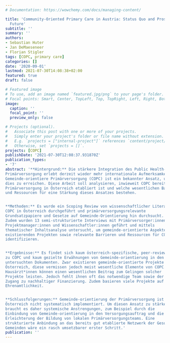 ```yaml
---
# Documentation: https://wowchemy.com/docs/managing-content/

title: 'Community-Oriented Primary Care in Austria: Status Quo and Prospects for the
  Future'
subtitle: ''
summary: ''
authors:
- Sebastian Huter
- Jan DeMaeseneer
- Florian Stigler
tags: [COPC, primary care]
categories: []
date: '2020-09-01'
lastmod: 2021-07-30T14:08:38+02:00
featured: true
draft: false

# Featured image
# To use, add an image named `featured.jpg/png` to your page's folder.
# Focal points: Smart, Center, TopLeft, Top, TopRight, Left, Right, BottomLeft, Bottom, BottomRight.
image:
  caption: ''
  focal_point: ''
  preview_only: false

# Projects (optional).
#   Associate this post with one or more of your projects.
#   Simply enter your project's folder or file name without extension.
#   E.g. `projects = ["internal-project"]` references `content/project/deep-learning/index.md`.
#   Otherwise, set `projects = []`.
projects: [COPC]
publishDate: '2021-07-30T12:08:37.931870Z'
publication_types:
- '7'
abstract: '**Hintergrund:** Die stärkere Integration des Public Health-Ansatzes in die
Primärversorgung erlebt derzeit wieder mehr internationale Aufmerksamkeit.
Gemeinde-orientiere Primärversorgung (COPC) ist ein bekannter Ansatz, um
dies zu erreichen. Diese Arbeit soll analysieren, inwieweit COPC bereits in der
Primärversorgung in Österreich etabliert ist und welche wesentlichen Barrieren
und Ressourcen für eine Stärkung dieses Ansatzes bestehen.   


**Methoden:** Es wurde ein Scoping Review von wissenschaftlicher Literatur zu
COPC in Österreich durchgeführt und primärversorgungsrelevante
Grundsatzpapiere und Gesetze auf Gemeinde-Orientierung hin durchsucht.
Zudem wurden 13 semi-strukturierte Interviews mit Primärversorger:innen,
Projektmanager:innen und Wissenschaftler:innen geführt und mittels
thematischer Inhaltsanalyse untersucht, um gemeinde-orientierte Aspekte in
existierenden Projekten sowie relevante Barrieren und Ressourcen für COPC zu
identifizieren.    


**Ergebnisse:** Es findet sich kaum österreich-spezifische, peer-reviewte Literatur
zu COPC und kaum gezielte Erwähnungen von Gemeinde-orientierung in den
untersuchten Dokumenten. Zwar existieren gemeinde-orientierte Projekte in
Österreich, diese vermissen jedoch meist wesentliche Elemente von COPC.
Hausärzt*innen können einen wesentlichen Beitrag zum Gelingen solcher
Projekte leisten. Jedoch fehlt ihnen oft das notwendige Team sowie der einfache
Zugang zu nachhaltiger Finanzierung. Zudem basieren viele Projekte auf
Ehrenamtlichkeit.  


**Schlussfolgerungen:** Gemeinde-orientierung der Primärversorgung ist in
Österreich nicht systematisch implementiert. Um diesen Ansatz zu stärken
braucht es daher systemische Anstrengungen, zum Beispiel durch die
Einbindung von Gemeinde-orientierung in den Versorgungsauftrag und die
Erleichterung der Bildung von lokalen Primärversorgungsteams. Eine
strukturierte Anbindung an das bereits gut etablierte Netzwerk der Gesunden
Gemeinden wäre ein rasch umsetzbarer erster Schritt.'
publication: ''
---
```

